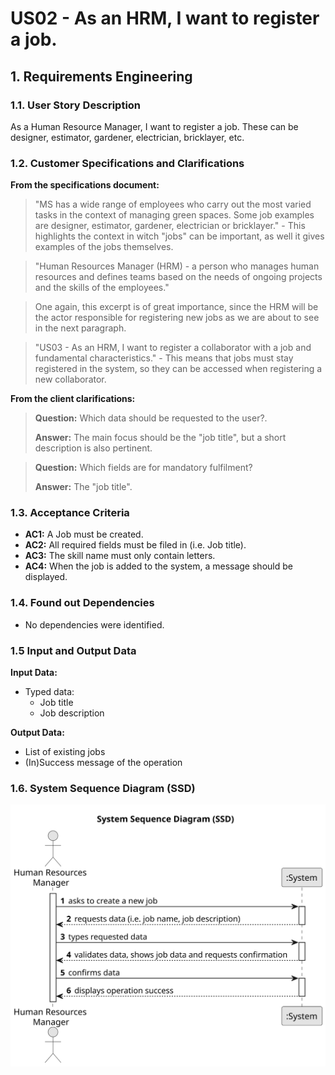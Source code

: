 # US02 - As an HRM, I want to register a job.

## 1. Requirements Engineering

### 1.1. User Story Description

As a Human Resource Manager, I want to register a job. These can be designer, estimator, gardener, electrician, bricklayer, etc.

### 1.2. Customer Specifications and Clarifications 

**From the specifications document:**

> "MS has a wide range of employees who carry out the most varied tasks in the context of managing green spaces. Some job examples are designer, estimator, gardener, electrician or bricklayer." - This highlights the context in witch "jobs" can be important, as well it gives examples of the jobs themselves.
 
> "Human Resources Manager (HRM) - a person who manages human resources and defines teams based on the needs of ongoing projects and the skills of the employees."

> One again, this excerpt is of great importance, since the HRM will be the actor responsible for registering new jobs as we are about to see in the next paragraph.

> "US03 - As an HRM, I want to register a collaborator with a job and fundamental characteristics." - This means that jobs must stay registered in the system, so they can be accessed when registering a new collaborator.

**From the client clarifications:**

> **Question:** Which data should be requested to the user?.
>
> **Answer:** The main focus should be the "job title", but a short description is also pertinent.

> **Question:** Which fields are for mandatory fulfilment?
>
> **Answer:** The "job title".

### 1.3. Acceptance Criteria

* **AC1:** A Job must be created.
* **AC2:** All required fields must be filed in (i.e. Job title).
* **AC3:** The skill name must only contain letters.
* **AC4:** When the job is added to the system, a message should be displayed.

### 1.4. Found out Dependencies

* No dependencies were identified.

### 1.5 Input and Output Data

**Input Data:**

* Typed data:
    * Job title
    * Job description


**Output Data:**

* List of existing jobs
* (In)Success message of the operation

### 1.6. System Sequence Diagram (SSD)


![System Sequence Diagram - Alternative One](svg/us02-system-sequence-diagram-alternative-one.svg)
